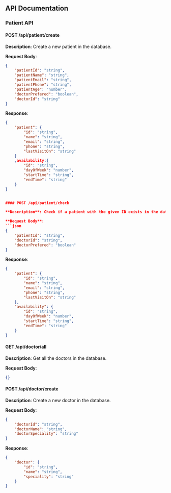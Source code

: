 ## API Documentation

### Patient API

#### POST /api/patient/create

**Description**: Create a new patient in the database.

**Request Body**:
```json
{
    "patientId": "string",
    "patientName": "string",
    "patientEmail": "string",
    "patientPhone": "string",
    "patientAge": "number",
    "doctorPrefered": "boolean",
    "doctorId": "string"
}
```

**Response**:
```json
{
    "patient": {
        "id": "string",
        "name": "string",
        "email": "string",
        "phone": "string",
        "lastVisitOn": "string"
    }
    ,availability:{
        "id": "string",
        "dayOfWeek": "number",
        "startTime": "string",
        "endTime": "string"
    }
}


#### POST /api/patient/check

**Description**: Check if a patient with the given ID exists in the database.

**Request Body**:
```json
{
    "patientId": "string",  
    "doctorId": "string",
    "doctorPrefered": "boolean"
}
```

**Response**:
```json
{
    "patient": {
        "id": "string",
        "name": "string",
        "email": "string",
        "phone": "string",
        "lastVisitOn": "string"
    },  
    "availability": {
        "id": "string",
        "dayOfWeek": "number",
        "startTime": "string",
        "endTime": "string"
    }
}
```


#### GET /api/doctor/all

**Description**: Get all the doctors in the database.

**Request Body**:
```json
{}
```


#### POST /api/doctor/create

**Description**: Create a new doctor in the database.

**Request Body**:
```json
{
    "doctorId": "string",
    "doctorName": "string",
    "doctorSpeciality": "string"
}   
```

**Response**:
```json
{
    "doctor": {
        "id": "string",
        "name": "string",
        "speciality": "string"
    }
}

